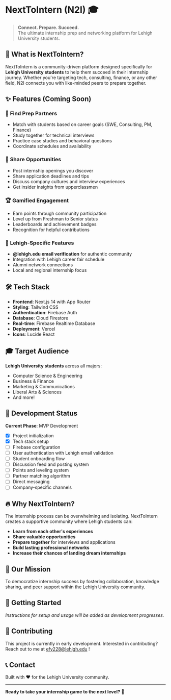 # NextToIntern (N2I) 🎓

> **Connect. Prepare. Succeed.**  
> The ultimate internship prep and networking platform for Lehigh University students.

## 🚀 What is NextToIntern?

NextToIntern is a community-driven platform designed specifically for **Lehigh University students** to help them succeed in their internship journey. Whether you're targeting tech, consulting, finance, or any other field, N2I connects you with like-minded peers to prepare together.

## ✨ Features (Coming Soon)

### 🤝 **Find Prep Partners**
- Match with students based on career goals (SWE, Consulting, PM, Finance)
- Study together for technical interviews
- Practice case studies and behavioral questions
- Coordinate schedules and availability

### 💼 **Share Opportunities**
- Post internship openings you discover
- Share application deadlines and tips
- Discuss company cultures and interview experiences
- Get insider insights from upperclassmen

### 🏆 **Gamified Engagement**
- Earn points through community participation
- Level up from Freshman to Senior status
- Leaderboards and achievement badges
- Recognition for helpful contributions

### 🎯 **Lehigh-Specific Features**
- **@lehigh.edu email verification** for authentic community
- Integration with Lehigh career fair schedule
- Alumni network connections
- Local and regional internship focus

## 🛠️ Tech Stack

- **Frontend**: Next.js 14 with App Router
- **Styling**: Tailwind CSS
- **Authentication**: Firebase Auth
- **Database**: Cloud Firestore
- **Real-time**: Firebase Realtime Database
- **Deployment**: Vercel
- **Icons**: Lucide React

## 🎓 Target Audience

**Lehigh University students** across all majors:
- Computer Science & Engineering
- Business & Finance  
- Marketing & Communications
- Liberal Arts & Sciences
- And more!

## 🚧 Development Status

**Current Phase**: MVP Development
- [x] Project initialization
- [x] Tech stack setup
- [ ] Firebase configuration
- [ ] User authentication with Lehigh email validation
- [ ] Student onboarding flow
- [ ] Discussion feed and posting system
- [ ] Points and leveling system
- [ ] Partner matching algorithm
- [ ] Direct messaging
- [ ] Company-specific channels

## 🔥 Why NextToIntern?

The internship process can be overwhelming and isolating. NextToIntern creates a supportive community where Lehigh students can:

- **Learn from each other's experiences**
- **Share valuable opportunities** 
- **Prepare together** for interviews and applications
- **Build lasting professional networks**
- **Increase their chances of landing dream internships**

## 🎯 Our Mission

To democratize internship success by fostering collaboration, knowledge sharing, and peer support within the Lehigh University community.

## 📱 Getting Started

*Instructions for setup and usage will be added as development progresses.*

## 🤝 Contributing

This project is currently in early development. Interested in contributing? Reach out to me at efy228@lehigh.edu !

## 📞 Contact

Built with ❤️ for the Lehigh University community.

---

**Ready to take your internship game to the next level?** 🚀
